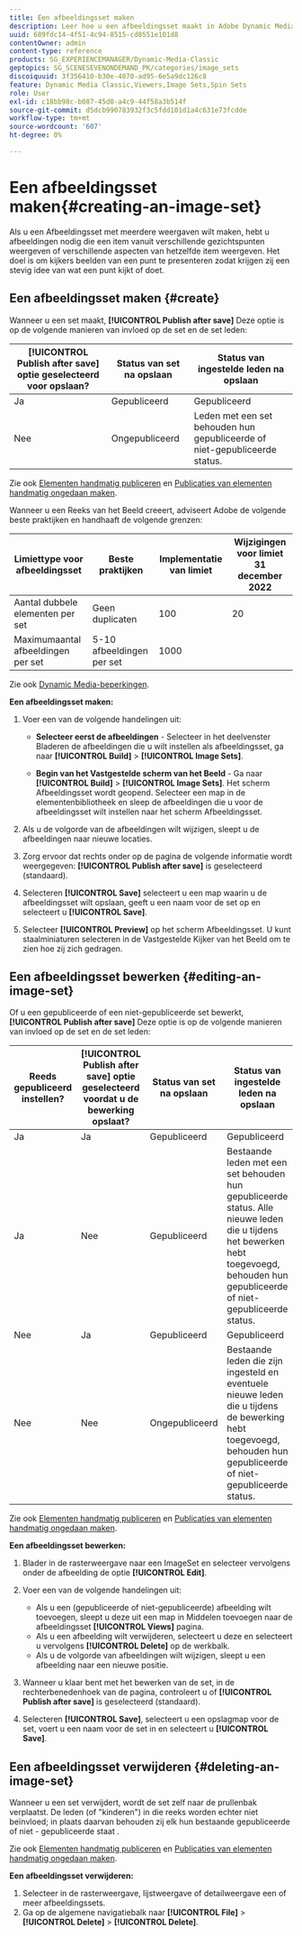 ```yaml
---
title: Een afbeeldingsset maken
description: Leer hoe u een afbeeldingsset maakt in Adobe Dynamic Media Classic.
uuid: 689fdc14-4f51-4c94-8515-cd8551e101d8
contentOwner: admin
content-type: reference
products: SG_EXPERIENCEMANAGER/Dynamic-Media-Classic
geptopics: SG_SCENESEVENONDEMAND_PK/categories/image_sets
discoiquuid: 3f356410-b30e-4870-ad95-6e5a9dc126c8
feature: Dynamic Media Classic,Viewers,Image Sets,Spin Sets
role: User
exl-id: c18bb98c-b087-45d0-a4c9-44f58a3b514f
source-git-commit: d5dcb990783932f3c5fdd101d1a4c631e73fcdde
workflow-type: tm+mt
source-wordcount: '607'
ht-degree: 0%

---
```


# Een afbeeldingsset maken{#creating-an-image-set}

Als u een Afbeeldingsset met meerdere weergaven wilt maken, hebt u afbeeldingen nodig die een item vanuit verschillende gezichtspunten weergeven of verschillende aspecten van hetzelfde item weergeven. Het doel is om kijkers beelden van een punt te presenteren zodat krijgen zij een stevig idee van wat een punt kijkt of doet.

## Een afbeeldingsset maken {#create}

Wanneer u een set maakt, **[!UICONTROL Publish after save]** Deze optie is op de volgende manieren van invloed op de set en de set leden:

| **[!UICONTROL Publish after save]** optie geselecteerd voor opslaan? | Status van set na opslaan | Status van ingestelde leden na opslaan |
| --- | --- | --- |
| Ja | Gepubliceerd | Gepubliceerd |
| Nee | Ongepubliceerd | Leden met een set behouden hun gepubliceerde of niet-gepubliceerde status. |

Zie ook [Elementen handmatig publiceren](publishing-files.md#manually_publishing_assets) en [Publicaties van elementen handmatig ongedaan maken](publishing-files.md#manually_unpublishing_assets).

Wanneer u een Reeks van het Beeld creeert, adviseert Adobe de volgende beste praktijken en handhaaft de volgende grenzen:

| Limiettype voor afbeeldingsset | Beste praktijken | Implementatie van limiet | Wijzigingen voor limiet 31 december 2022 |
| --- | --- | --- | --- |
| Aantal dubbele elementen per set | Geen duplicaten | 100 | 20 |
| Maximumaantal afbeeldingen per set | 5-10 afbeeldingen per set | 1000 |

Zie ook [Dynamic Media-beperkingen](/help/limitations.md).

**Een afbeeldingsset maken:**

1. Voer een van de volgende handelingen uit:

   * **Selecteer eerst de afbeeldingen** - Selecteer in het deelvenster Bladeren de afbeeldingen die u wilt instellen als afbeeldingsset, ga naar **[!UICONTROL Build]** > **[!UICONTROL Image Sets]**.

   * **Begin van het Vastgestelde scherm van het Beeld** - Ga naar **[!UICONTROL Build]** > **[!UICONTROL Image Sets]**. Het scherm Afbeeldingsset wordt geopend. Selecteer een map in de elementenbibliotheek en sleep de afbeeldingen die u voor de afbeeldingsset wilt instellen naar het scherm Afbeeldingsset.

1. Als u de volgorde van de afbeeldingen wilt wijzigen, sleept u de afbeeldingen naar nieuwe locaties.
1. Zorg ervoor dat rechts onder op de pagina de volgende informatie wordt weergegeven: **[!UICONTROL Publish after save]** is geselecteerd (standaard).
1. Selecteren **[!UICONTROL Save]** selecteert u een map waarin u de afbeeldingsset wilt opslaan, geeft u een naam voor de set op en selecteert u **[!UICONTROL Save]**.
1. Selecteer **[!UICONTROL Preview]** op het scherm Afbeeldingsset. U kunt staalminiaturen selecteren in de Vastgestelde Kijker van het Beeld om te zien hoe zij zich gedragen.

## Een afbeeldingsset bewerken {#editing-an-image-set}

Of u een gepubliceerde of een niet-gepubliceerde set bewerkt, **[!UICONTROL Publish after save]** Deze optie is op de volgende manieren van invloed op de set en de set leden:

| Reeds gepubliceerd instellen? | **[!UICONTROL Publish after save]** optie geselecteerd voordat u de bewerking opslaat? | Status van set na opslaan | Status van ingestelde leden na opslaan |
| --- | --- | --- | --- |
| Ja | Ja | Gepubliceerd | Gepubliceerd |
| Ja | Nee | Gepubliceerd | Bestaande leden met een set behouden hun gepubliceerde status. Alle nieuwe leden die u tijdens het bewerken hebt toegevoegd, behouden hun gepubliceerde of niet-gepubliceerde status. |
| Nee | Ja | Gepubliceerd | Gepubliceerd |
| Nee | Nee | Ongepubliceerd | Bestaande leden die zijn ingesteld en eventuele nieuwe leden die u tijdens de bewerking hebt toegevoegd, behouden hun gepubliceerde of niet-gepubliceerde status. |

Zie ook [Elementen handmatig publiceren](publishing-files.md#manually_publishing_assets) en [Publicaties van elementen handmatig ongedaan maken](publishing-files.md#manually_unpublishing_assets).

**Een afbeeldingsset bewerken:**

1. Blader in de rasterweergave naar een ImageSet en selecteer vervolgens onder de afbeelding de optie **[!UICONTROL Edit]**.
1. Voer een van de volgende handelingen uit:

   * Als u een (gepubliceerde of niet-gepubliceerde) afbeelding wilt toevoegen, sleept u deze uit een map in Middelen toevoegen naar de afbeeldingsset **[!UICONTROL Views]** pagina.
   * Als u een afbeelding wilt verwijderen, selecteert u deze en selecteert u vervolgens **[!UICONTROL Delete]** op de werkbalk.
   * Als u de volgorde van afbeeldingen wilt wijzigen, sleept u een afbeelding naar een nieuwe positie.

1. Wanneer u klaar bent met het bewerken van de set, in de rechterbenedenhoek van de pagina, controleert u of **[!UICONTROL Publish after save]** is geselecteerd (standaard).
1. Selecteren **[!UICONTROL Save]**, selecteert u een opslagmap voor de set, voert u een naam voor de set in en selecteert u **[!UICONTROL Save]**.

## Een afbeeldingsset verwijderen {#deleting-an-image-set}

Wanneer u een set verwijdert, wordt de set zelf naar de prullenbak verplaatst. De leden (of &quot;kinderen&quot;) in die reeks worden echter niet beïnvloed; in plaats daarvan behouden zij elk hun bestaande gepubliceerde of niet - gepubliceerde staat .

Zie ook [Elementen handmatig publiceren](publishing-files.md#manually_publishing_assets) en [Publicaties van elementen handmatig ongedaan maken](publishing-files.md#manually_unpublishing_assets).

**Een afbeeldingsset verwijderen:**

1. Selecteer in de rasterweergave, lijstweergave of detailweergave een of meer afbeeldingssets.
1. Ga op de algemene navigatiebalk naar **[!UICONTROL File]** > **[!UICONTROL Delete]** > **[!UICONTROL Delete]**.
